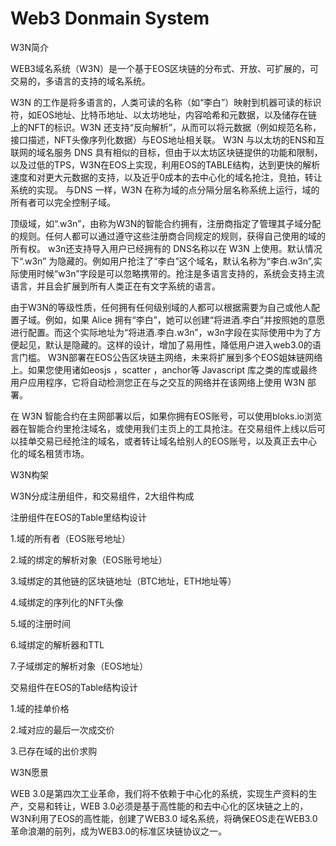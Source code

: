 # Web3 Donmain System

W3N简介

WEB3域名系统（W3N）是一个基于EOS区块链的分布式、开放、可扩展的，可交易的，多语言的支持的域名系统。

W3N 的工作是将多语言的，人类可读的名称（如“李白”）映射到机器可读的标识符，如EOS地址、比特币地址、以太坊地址，内容哈希和元数据，以及储存在链上的NFT的标识。W3N 还支持“反向解析”，从而可以将元数据（例如规范名称，接口描述，NFT头像序列化数据）与EOS地址相关联。
W3N 与以太坊的ENS和互联网的域名服务 DNS 具有相似的目标，但由于以太坊区块链提供的功能和限制，以及过低的TPS，W3N在EOS上实现，利用EOS的TABLE结构，达到更快的解析速度和对更大元数据的支持，以及近乎0成本的去中心化的域名抢注，竞拍，转让系统的实现。 与DNS 一样，W3N 在称为域的点分隔分层名称系统上运行，域的所有者可以完全控制子域。

顶级域，如“.w3n”，由称为W3N的智能合约拥有，注册商指定了管理其子域分配的规则。任何人都可以通过遵守这些注册商合同规定的规则，获得自己使用的域的所有权。 w3n还支持导入用户已经拥有的 DNS名称以在 W3N 上使用。默认情况下“.w3n” 为隐藏的。例如用户抢注了“李白”这个域名，默认名称为“李白.w3n”,实际使用时候“w3n”字段是可以忽略携带的。抢注是多语言支持的，系统会支持主流语言，并且会扩展到所有人类正在有文字系统的语言。

由于W3N的等级性质，任何拥有任何级别域的人都可以根据需要为自己或他人配置子域。例如，如果 Alice 拥有“李白”，她可以创建“将进酒.李白”并按照她的意愿进行配置。而这个实际地址为“将进酒.李白.w3n”，w3n字段在实际使用中为了方便起见，默认是隐藏的。这样的设计，增加了易用性，降低用户进入web3.0的语言门槛。
W3N部署在EOS公告区块链主网络，未来将扩展到多个EOS姐妹链网络上。如果您使用诸如eosjs ，scatter ，anchor等 Javascript 库之类的库或最终用户应用程序，它将自动检测您正在与之交互的网络并在该网络上使用 W3N 部署。

在 W3N 智能合约在主网部署以后，如果你拥有EOS账号，可以使用bloks.io浏览器在智能合约里抢注域名，或使用我们主页上的工具抢注。在交易组件上线以后可以挂单交易已经抢注的域名，或者转让域名给别人的EOS账号，以及真正去中心化的域名租赁市场。

W3N构架

W3N分成注册组件，和交易组件，2大组件构成

注册组件在EOS的Table里结构设计

1.域的所有者（EOS账号地址）

2.域的绑定的解析对象（EOS账号地址）

3.域绑定的其他链的区块链地址（BTC地址，ETH地址等）

4.域绑定的序列化的NFT头像

5.域的注册时间

6.域绑定的解析器和TTL

7.子域绑定的解析对象（EOS地址）




交易组件在EOS的Table结构设计

1.域的挂单价格

2.域对应的最后一次成交价

3.已存在域的出价求购


W3N愿景

WEB 3.0是第四次工业革命，我们将不依赖于中心化的系统，实现生产资料的生产，交易和转让，WEB 3.0必须是基于高性能的和去中心化的区块链之上的，W3N利用了EOS的高性能，创建了WEB3.0 域名系统，将确保EOS走在WEB3.0革命浪潮的前列，成为WEB3.0的标准区块链协议之一。
